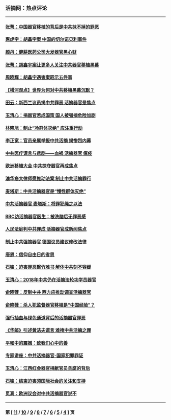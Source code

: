 ### 活摘网：热点评论
---
#### [张菁：中国器官移植的背后是中共抹不掉的罪恶](../../pages/nf5879/n13974977.md?05170430) 
#### [惠虎宇：胡鑫宇案 中国的切尔诺贝利事件](../../pages/nf5879/n13942916.md?05170430) 
#### [颜丹：健耕医药公司大发器官黑心财](../../pages/nf5879/n13940134.md?05170430) 
#### [张菁：胡鑫宇案让更多人关注中共器官移植黑幕](../../pages/nf5879/n13929073.md?05170430) 
#### [周晓辉：胡鑫宇遇害案昭示五件事](../../pages/nf5879/n13921870.md?05170430) 
#### [【横河观点】世界为何对中共移植黑幕沉默？](../../pages/nf5879/n13244249.md?05170430) 
#### [田云：新西兰议员揭中共罪恶 活摘器官是焦点](../../pages/nf5879/n13070629.md?05170430) 
#### [玉清心：捐器官若成国策 国人被强摘危险加剧](../../pages/nf5879/n12802713.md?05170430) 
#### [林晓旭：制止“冷群体灭绝” 应注重行动](../../pages/nf5879/n12779736.md?05170430) 
#### [李正宽：官员亲属举报中共活摘 揭惨烈内幕](../../pages/nf5879/n12684490.md?05170430) 
#### [中共医疗谎言与悲剧——血祸 活摘器官 瘟疫](../../pages/nf5879/n12372103.md?05170430) 
#### [欧洲移植大会 中共掠夺器官再成焦点](../../pages/nf5879/n11538883.md?05170430) 
#### [澳华裔大律师愿推动法案 制止中共活摘罪行](../../pages/nf5879/n11377039.md?05170430) 
#### [麦塔斯：中共活摘器官是“慢性群体灭绝”](../../pages/nf5879/n11350529.md?05170430) 
#### [中共活摘器官 麦塔斯：将罪犯绳之以法](../../pages/nf5879/n11347973.md?05170430) 
#### [BBC访活摘器官医生：被洗脑后无罪恶感](../../pages/nf5879/n11335935.md?05170430) 
#### [人民法庭判中共罪成 活摘器官成新闻焦点](../../pages/nf5879/n11331578.md?05170430) 
#### [制止中共强摘器官 德国议员建议修改法律](../../pages/nf5879/n11249451.md?05170430) 
#### [唐恩：信仰自由日的省思](../../pages/nf5879/n11003525.md?05170430) 
#### [石铭：迫害罪恶罄竹难书  解体中共刻不容缓](../../pages/nf5879/n10942855.md?05170430) 
#### [玉清心：2018年中共仍在活摘法轮功学员器官](../../pages/nf5879/n10914646.md?05170430) 
#### [俞晓薇：反制中共 西方应推动调查活摘器官](../../pages/nf5879/n10794671.md?05170430) 
#### [俞晓薇：杀人犯监督器官移植是“中国经验”？](../../pages/nf5879/n10466427.md?05170430) 
#### [强行抽血与绿色通道背后的活摘器官罪恶](../../pages/nf5879/n10004708.md?05170430) 
#### [《华邮》引述黄洁夫谎言 难掩中共活摘之罪](../../pages/nf5879/n9642309.md?05170430) 
#### [平和中的震撼：致我们心中的善](../../pages/nf5879/n9021123.md?05170430) 
#### [专家讲座：中共活摘器官-国家犯罪罪证](../../pages/nf5879/n8828153.md?05170430) 
#### [玉清心：江西红会器官捐献官员贪腐的背后](../../pages/nf5879/n8522122.md?05170430) 
#### [石铭：结束迫害须国际社会的关注和支持](../../pages/nf5879/n8443497.md?05170430) 
#### [觅真：欧洲议会对中共活摘器官说不](../../pages/nf5879/n8337486.md?05170430) 

---
#### 第 [ [11](./11.md?05170430) / [10](./10.md?05170430) / [9](./9.md?05170430) / [8](./8.md?05170430) / [7](./7.md?05170430) / [6](./6.md?05170430) / [5](./5.md?05170430) / [4](./4.md?05170430) ] 页
